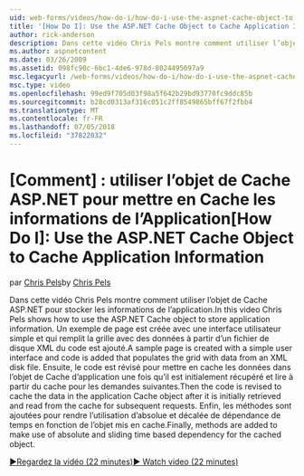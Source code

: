 ```yaml
---
uid: web-forms/videos/how-do-i/how-do-i-use-the-aspnet-cache-object-to-cache-application-information
title: '[How Do I]: Use the ASP.NET Cache Object to Cache Application Information | Microsoft Docs'
author: rick-anderson
description: Dans cette vidéo Chris Pels montre comment utiliser l’objet de Cache ASP.NET pour stocker les informations de l’application. Un exemple de page est créée avec une interface utilisateur simple un...
ms.author: aspnetcontent
ms.date: 03/26/2009
ms.assetid: 098fc90c-6bc1-4de6-978d-8024495097a9
msc.legacyurl: /web-forms/videos/how-do-i/how-do-i-use-the-aspnet-cache-object-to-cache-application-information
msc.type: video
ms.openlocfilehash: 99ed9f705d03f98a5f642b29bd93770fc9ddc85b
ms.sourcegitcommit: b28cd0313af316c051c2ff8549865bff67f2fbb4
ms.translationtype: MT
ms.contentlocale: fr-FR
ms.lasthandoff: 07/05/2018
ms.locfileid: "37822032"
---
```

<a name="how-do-i-use-the-aspnet-cache-object-to-cache-application-information"></a><span data-ttu-id="ec5e1-103">[Comment] : utiliser l’objet de Cache ASP.NET pour mettre en Cache les informations de l’Application</span><span class="sxs-lookup"><span data-stu-id="ec5e1-103">[How Do I]: Use the ASP.NET Cache Object to Cache Application Information</span></span>
====================
<span data-ttu-id="ec5e1-104">par [Chris Pels](https://twitter.com/chrispels)</span><span class="sxs-lookup"><span data-stu-id="ec5e1-104">by [Chris Pels](https://twitter.com/chrispels)</span></span>

<span data-ttu-id="ec5e1-105">Dans cette vidéo Chris Pels montre comment utiliser l’objet de Cache ASP.NET pour stocker les informations de l’application.</span><span class="sxs-lookup"><span data-stu-id="ec5e1-105">In this video Chris Pels shows how to use the ASP.NET Cache object to store application information.</span></span> <span data-ttu-id="ec5e1-106">Un exemple de page est créée avec une interface utilisateur simple et qui remplit la grille avec des données à partir d’un fichier de disque XML du code est ajouté.</span><span class="sxs-lookup"><span data-stu-id="ec5e1-106">A sample page is created with a simple user interface and code is added that populates the grid with data from an XML disk file.</span></span> <span data-ttu-id="ec5e1-107">Ensuite, le code est révisé pour mettre en cache les données dans l’objet de Cache d’application une fois qu’il est initialement récupéré et lire à partir du cache pour les demandes suivantes.</span><span class="sxs-lookup"><span data-stu-id="ec5e1-107">Then the code is revised to cache the data in the application Cache object after it is initially retrieved and read from the cache for subsequent requests.</span></span> <span data-ttu-id="ec5e1-108">Enfin, les méthodes sont ajoutées pour rendre l’utilisation d’absolue et décalée de dépendance de temps en fonction de l’objet mis en cache.</span><span class="sxs-lookup"><span data-stu-id="ec5e1-108">Finally, methods are added to make use of absolute and sliding time based dependency for the cached object.</span></span>

[<span data-ttu-id="ec5e1-109">&#9654;Regardez la vidéo (22 minutes)</span><span class="sxs-lookup"><span data-stu-id="ec5e1-109">&#9654; Watch video (22 minutes)</span></span>](https://channel9.msdn.com/Blogs/ASP-NET-Site-Videos/how-do-i-use-the-aspnet-cache-object-to-cache-application-information)
